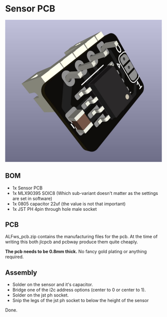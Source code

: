 # Sensor PCB
![PCB](../Images/pcb.jpg)

## BOM
- 1x Sensor PCB
- 1x MLX90395 SOIC8 (Which sub-variant doesn't matter as the settings are set in software)
- 1x 0805 capacitor 22uf (the value is not that important)
- 1x JST PH 4pin through hole male socket

## PCB
ALFws_pcb.zip contains the manufacturing files for the pcb. At the time of writing this both jlcpcb and pcbway produce them quite cheaply.

**The pcb needs to be 0.8mm thick.** No fancy gold plating or anything required.

## Assembly
- Solder on the sensor and it's capacitor.
- Bridge one of the i2c address options (center to 0 or center to 1).
- Solder on the jst ph socket.
- Snip the legs of the jst ph socket to below the height of the sensor

Done.
